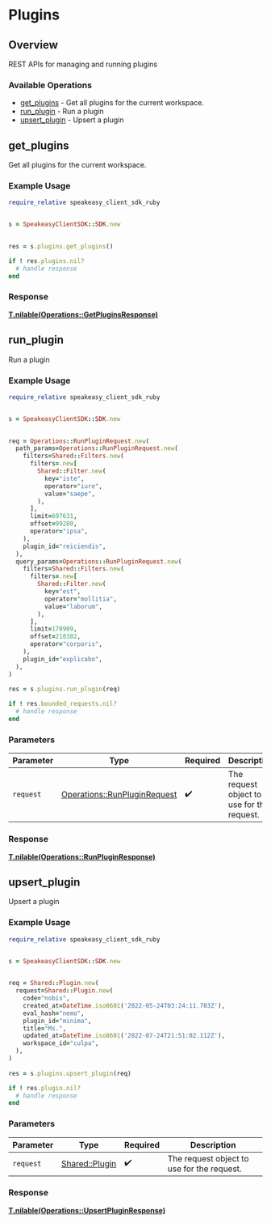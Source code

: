 # Plugins

## Overview

REST APIs for managing and running plugins

### Available Operations

* [get_plugins](#get_plugins) - Get all plugins for the current workspace.
* [run_plugin](#run_plugin) - Run a plugin
* [upsert_plugin](#upsert_plugin) - Upsert a plugin

## get_plugins

Get all plugins for the current workspace.

### Example Usage

```ruby
require_relative speakeasy_client_sdk_ruby


s = SpeakeasyClientSDK::SDK.new

    
res = s.plugins.get_plugins()

if ! res.plugins.nil?
  # handle response
end

```


### Response

**[T.nilable(Operations::GetPluginsResponse)](../../models/operations/getpluginsresponse.md)**


## run_plugin

Run a plugin

### Example Usage

```ruby
require_relative speakeasy_client_sdk_ruby


s = SpeakeasyClientSDK::SDK.new

   
req = Operations::RunPluginRequest.new(
  path_params=Operations::RunPluginRequest.new(
    filters=Shared::Filters.new(
      filters=.new[
        Shared::Filter.new(
          key="iste",
          operator="iure",
          value="saepe",
        ),
      ],
      limit=697631,
      offset=99280,
      operator="ipsa",
    ),
    plugin_id="reiciendis",
  ),
  query_params=Operations::RunPluginRequest.new(
    filters=Shared::Filters.new(
      filters=.new[
        Shared::Filter.new(
          key="est",
          operator="mollitia",
          value="laborum",
        ),
      ],
      limit=170909,
      offset=210382,
      operator="corporis",
    ),
    plugin_id="explicabo",
  ),
)
    
res = s.plugins.run_plugin(req)

if ! res.bounded_requests.nil?
  # handle response
end

```

### Parameters

| Parameter                                                                   | Type                                                                        | Required                                                                    | Description                                                                 |
| --------------------------------------------------------------------------- | --------------------------------------------------------------------------- | --------------------------------------------------------------------------- | --------------------------------------------------------------------------- |
| `request`                                                                   | [Operations::RunPluginRequest](../../models/operations/runpluginrequest.md) | :heavy_check_mark:                                                          | The request object to use for the request.                                  |


### Response

**[T.nilable(Operations::RunPluginResponse)](../../models/operations/runpluginresponse.md)**


## upsert_plugin

Upsert a plugin

### Example Usage

```ruby
require_relative speakeasy_client_sdk_ruby


s = SpeakeasyClientSDK::SDK.new

   
req = Shared::Plugin.new(
  request=Shared::Plugin.new(
    code="nobis",
    created_at=DateTime.iso8601('2022-05-24T03:24:11.703Z'),
    eval_hash="nemo",
    plugin_id="minima",
    title="Ms.",
    updated_at=DateTime.iso8601('2022-07-24T21:51:02.112Z'),
    workspace_id="culpa",
  ),
)
    
res = s.plugins.upsert_plugin(req)

if ! res.plugin.nil?
  # handle response
end

```

### Parameters

| Parameter                                       | Type                                            | Required                                        | Description                                     |
| ----------------------------------------------- | ----------------------------------------------- | ----------------------------------------------- | ----------------------------------------------- |
| `request`                                       | [Shared::Plugin](../../models/shared/plugin.md) | :heavy_check_mark:                              | The request object to use for the request.      |


### Response

**[T.nilable(Operations::UpsertPluginResponse)](../../models/operations/upsertpluginresponse.md)**

